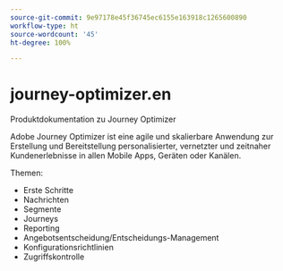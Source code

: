 ```yaml
---
source-git-commit: 9e97178e45f36745ec6155e163918c1265600890
workflow-type: ht
source-wordcount: '45'
ht-degree: 100%

---
```

# journey-optimizer.en

Produktdokumentation zu Journey Optimizer

Adobe Journey Optimizer ist eine agile und skalierbare Anwendung zur Erstellung und Bereitstellung personalisierter, vernetzter und zeitnaher
Kundenerlebnisse in allen Mobile Apps, Geräten oder Kanälen.

Themen:

* Erste Schritte
* Nachrichten
* Segmente
* Journeys
* Reporting
* Angebotsentscheidung/Entscheidungs-Management
* Konfigurationsrichtlinien
* Zugriffskontrolle
